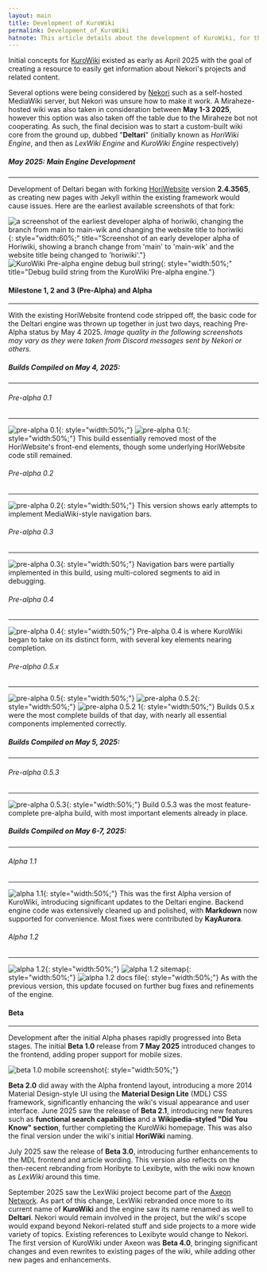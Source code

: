 ```yaml
---
layout: main
title: Development of KuroWiki
permalink: Development_of_KuroWiki
hatnote: This article details about the development of KuroWiki, for the main KuroWiki article, see <a href="KuroWiki">KuroWiki</a>
---
```


Initial concepts for [KuroWiki](/KuroWiki) existed as early as April 2025 with the goal of creating a resource to easily get information about Nekori's projects and related content.

Several options were being considered by [Nekori](/Nekori) such as a self-hosted MediaWiki server, but Nekori was unsure how to make it work. A Miraheze-hosted wiki was also taken in consideration between **May 1-3 2025**, however this option was also taken off the table due to the Miraheze bot not cooperating.
As such, the final decision was to start a custom-built wiki core from the ground up, dubbed "**Deltari**" (initially known as *HoriWiki Engine*, and then as *LexWiki Engine* and *KuroWiki Engine* respectively)

##### May 2025: Main Engine Development
---

Development of Deltari began with forking [HoriWebsite](LexSite) version **2.4.3565**, as creating new pages with Jekyll within the existing framework would cause issues. Here are the earliest available screenshots of that fork:

![a screenshot of the earliest developer alpha of horiwiki, changing the branch from main to main-wik and changing the website title to horiwiki](resources/img/articles/horiwiki/earliest_developer_pre-alpha.png){: style="width:60%;" title="Screenshot of an early developer alpha of Horiwiki, showing a branch change from 'main' to 'main-wik' and the website title being changed to 'horiwiki'."}
![KuroWiki Pre-alpha engine debug buil string](resources/img/articles/horiwiki/devalpha-info.png){: style="width:50%;" title="Debug build string from the KuroWiki Pre-alpha engine."}

#### Milestone 1, 2 and 3 (Pre-Alpha) and Alpha
---

With the existing HoriWebsite frontend code stripped off, the basic code for the Deltari engine was thrown up together in just two days, reaching Pre-Alpha status by May 4 2025.
*Image quality in the following screenshots may vary as they were taken from Discord messages sent by Nekori or others.*

##### Builds Compiled on May 4, 2025:
---

###### Pre-alpha 0.1
---

![pre-alpha 0.1](resources/img/articles/horiwiki/pa0.1.png){: style="width:50%;"}
![pre-alpha 0.1](resources/img/articles/horiwiki/pa0.1-1.png){: style="width:50%;"}
This build essentially removed most of the HoriWebsite's front-end elements, though some underlying HoriWebsite code still remained.

###### Pre-alpha 0.2
---

![pre-alpha 0.2](resources/img/articles/horiwiki/pa0.2.png){: style="width:50%;"}
This version shows early attempts to implement MediaWiki-style navigation bars.

###### Pre-alpha 0.3
---

![pre-alpha 0.3](resources/img/articles/horiwiki/pa0.3.png){: style="width:50%;"}
Navigation bars were partially implemented in this build, using multi-colored segments to aid in debugging.

###### Pre-alpha 0.4
---

![pre-alpha 0.4](resources/img/articles/horiwiki/pa0.4.png){: style="width:50%;"}
Pre-alpha 0.4 is where KuroWiki began to take on its distinct form, with several key elements nearing completion.

###### Pre-alpha 0.5.x
---

![pre-alpha 0.5](resources/img/articles/horiwiki/pa0.5.png){: style="width:50%;"}
![pre-alpha 0.5.2](resources/img/articles/horiwiki/pa0.5.2.png){: style="width:50%;"}
![pre-alpha 0.5.2 1](resources/img/articles/horiwiki/pa0.5.2-1.png){: style="width:50%;"}
Builds 0.5.x were the most complete builds of that day, with nearly all essential components implemented correctly.

##### Builds Compiled on May 5, 2025:
---

###### Pre-alpha 0.5.3
---

![pre-alpha 0.5.3](resources/img/articles/horiwiki/pa0.5.3-anaheim.png){: style="width:50%;"}
Build 0.5.3 was the most feature-complete pre-alpha build, with most important elements already in place.

##### Builds Compiled on May 6-7, 2025:
---

###### Alpha 1.1
---

![alpha 1.1](resources/img/articles/horiwiki/a1.1.png){: style="width:50%;"}
This was the first Alpha version of KuroWiki, introducing significant updates to the Deltari engine. Backend engine code was extensively cleaned up and polished, with **Markdown** now supported for convenience. Most fixes were contributed by **KayAurora**.

###### Alpha 1.2
---

![alpha 1.2](resources/img/articles/horiwiki/a1.2-home.png){: style="width:50%;"}
![alpha 1.2 sitemap](resources/img/articles/horiwiki/a1.2-dirlist.png){: style="width:50%;"}
![alpha 1.2 docs file](resources/img/articles/horiwiki/a1.2-cthrwd.png){: style="width:50%;"}
As with the previous version, this update focused on further bug fixes and refinements of the engine.

#### Beta
---
Development after the initial Alpha phases rapidly progressed into Beta stages. The initial **Beta 1.0** release from **7 May 2025** introduced changes to the frontend, adding proper support for mobile sizes.

![beta 1.0 mobile screenshot](resources/img/articles/horiwiki/b1.0-m.png){: style="width:50%;"}

**Beta 2.0** did away with the Alpha frontend layout, introducing a more 2014 Material Design-style UI using the **Material Design Lite** (MDL) CSS framework, significantly enhancing the wiki's visual appearance and user interface.
June 2025 saw the release of **Beta 2.1**, introducing new features such as **functional search capabilities** and a **Wikipedia-styled "Did You Know" section**, further completing the KuroWiki homepage. This was also the final version under the wiki's initial **HoriWiki** naming.

July 2025 saw the release of **Beta 3.0**, introducing further enhancements to the MDL frontend and article wording. This version also reflects on the then-recent rebranding from Horibyte to Lexibyte, with the wiki now known as *LexWiki* around this time.

September 2025 saw the LexWiki project become part of the [Axeon Network](/Axeon_Network). As part of this change, LexWiki rebranded once more to its current name of **KuroWiki** and the engine saw its name renamed as well to **Deltari**. Nekori would remain involved in the project, but the wiki's scope would expand beyond Nekori-related stuff and side projects to a more wide variety of topics. Existing references to Lexibyte would change to Nekori.
The first version of KuroWiki under Axeon was **Beta 4.0**, bringing significant changes and even rewrites to existing pages of the wiki, while adding other new pages and enhancements.